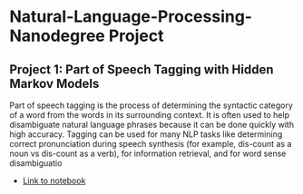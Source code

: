 # Natural-Language-Processing-Nanodegree Project

## Project 1: Part of Speech Tagging with Hidden Markov Models

Part of speech tagging is the process of determining the syntactic category of a word from the words in its surrounding context. It is often used to help disambiguate natural language phrases because it can be done quickly with high accuracy. Tagging can be used for many NLP tasks like determining correct pronunciation during speech synthesis (for example, dis-count as a noun vs dis-count as a verb), for information retrieval, and for word sense disambiguatio

- [Link to notebook](https://github.com/nguyenduchuyvn/Natural-Language-Processing-Nanodegree/blob/main/Project1/HMM_Tagger.ipynb)
